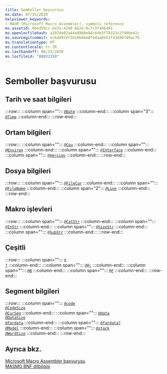 ```yaml
---
title: Semboller başvurusu
ms.date: 07/15/2020
helpviewer_keywords:
- MASM (Microsoft Macro Assembler), symbols reference
ms.assetid: 96ed59cc-dafa-4299-bb2e-9c7c3f496491
ms.openlocfilehash: a207de02a44ad960e84c6de3f78323c2f990e42c
ms.sourcegitcommit: ec6dd97ef3d10b44e0fedaa8e53f41696f49ac7b
ms.translationtype: MT
ms.contentlocale: tr-TR
ms.lasthandoff: 08/25/2020
ms.locfileid: "88832159"
---
```

# <a name="symbols-reference"></a>Semboller başvurusu

## <a name="date-and-time-information"></a>Tarih ve saat bilgileri

:::row:::
   :::column span="":::
      [`@Date`](at-date.md)
   :::column-end:::
   :::column span="3":::
      [`@Time`](at-time.md)
   :::column-end:::
:::row-end:::

## <a name="environment-information"></a>Ortam bilgileri

:::row:::
   :::column span="":::
      [`@Cpu`](at-cpu.md)
   :::column-end:::
   :::column span="":::
      [`@Environ`](at-environ.md)
   :::column-end:::
   :::column span="":::
      [`@Interface`](at-interface.md)
   :::column-end:::
   :::column span="":::
      [`@Version`](at-version.md)
   :::column-end:::
:::row-end:::

## <a name="file-information"></a>Dosya bilgileri

:::row:::
   :::column span="":::
      [`@FileCur`](at-filecur.md)
   :::column-end:::
   :::column span="":::
      [`@FileName`](at-filename.md)
   :::column-end:::
   :::column span="2":::
      [`@Line`](at-line.md)
   :::column-end:::
:::row-end:::

## <a name="macro-functions"></a>Makro işlevleri

:::row:::
   :::column span="":::
      [`@CatStr`](at-catstr.md)
   :::column-end:::
   :::column span="":::
      [`@InStr`](at-instr.md)
   :::column-end:::
   :::column span="":::
      [`@SizeStr`](at-sizestr.md)
   :::column-end:::
   :::column span="":::
      [`@SubStr`](at-substr.md)
   :::column-end:::
:::row-end:::

## <a name="miscellaneous"></a>Çeşitli

:::row:::
   :::column span="":::
      [`$`](dollar.md)\
      [`?`](q.md)
   :::column-end:::
   :::column span="":::
      [`@@:`](at-at.md)
   :::column-end:::
   :::column span="":::
      [`@B`](at-b.md)
   :::column-end:::
   :::column span="":::
      [`@F`](at-f.md)
   :::column-end:::
:::row-end:::

## <a name="segment-information"></a>Segment bilgileri

:::row:::
   :::column span="":::
      [`@code`](at-code.md)\
      [`@CodeSize`](at-codesize.md)\
      [`@CurSeg`](at-curseg.md)
   :::column-end:::
   :::column span="":::
      [`@data`](at-data.md)\
      [`@DataSize`](at-datasize.md)\
      [`@fardata`](at-fardata.md)
   :::column-end:::
   :::column span="":::
      [`@fardata?`](at-fardata-q.md)\
      [`@Model`](at-model.md)
   :::column-end:::
   :::column span="":::
      [`@stack`](at-stack.md)\
      [`@WordSize`](at-wordsize.md)
   :::column-end:::
:::row-end:::

## <a name="see-also"></a>Ayrıca bkz.

[Microsoft Macro Assembler başvurusu](microsoft-macro-assembler-reference.md)\
[MASMG BNF dilbilgisi](masm-bnf-grammar.md)

